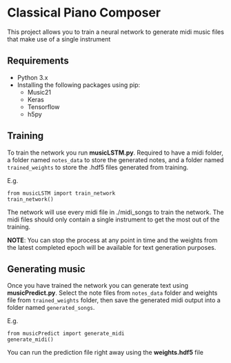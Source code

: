 # Classical Piano Composer

This project allows you to train a neural network to generate midi music files that make use of a single instrument

## Requirements

* Python 3.x
* Installing the following packages using pip:
	* Music21
	* Keras
	* Tensorflow
	* h5py

## Training

To train the network you run **musicLSTM.py**. Required to have a midi folder, a folder named `notes_data` to store the generated notes, and 
a folder named `trained_weights` to store the .hdf5 files generated from training. 

E.g.

```
from musicLSTM import train_network
train_network()
```

The network will use every midi file in ./midi_songs to train the network. The midi files should only contain a single instrument to get the most out of the training.

**NOTE**: You can stop the process at any point in time and the weights from the latest completed epoch will be available for text generation purposes.

## Generating music

Once you have trained the network you can generate text using **musicPredict.py**. Select the note files from `notes_data` folder and weights file from `trained_weights`
folder, then save the generated midi output into a folder named `generated_songs`. 

E.g.

```
from musicPredict import generate_midi
generate_midi()
```

You can run the prediction file right away using the **weights.hdf5** file
